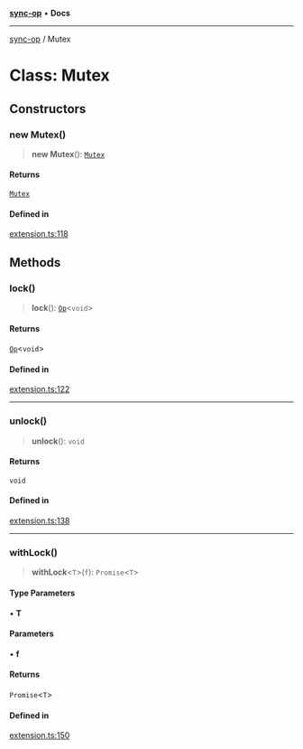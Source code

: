 [**sync-op**](../README.md) • **Docs**

***

[sync-op](../README.md) / Mutex

# Class: Mutex

## Constructors

### new Mutex()

> **new Mutex**(): [`Mutex`](Mutex.md)

#### Returns

[`Mutex`](Mutex.md)

#### Defined in

[extension.ts:118](https://github.com/dhcmrlchtdj/sync-op/blob/163328e6c4e45f4e1851de6e0cd2086a60714f03/src/extension.ts#L118)

## Methods

### lock()

> **lock**(): [`Op`](Op.md)\<`void`\>

#### Returns

[`Op`](Op.md)\<`void`\>

#### Defined in

[extension.ts:122](https://github.com/dhcmrlchtdj/sync-op/blob/163328e6c4e45f4e1851de6e0cd2086a60714f03/src/extension.ts#L122)

***

### unlock()

> **unlock**(): `void`

#### Returns

`void`

#### Defined in

[extension.ts:138](https://github.com/dhcmrlchtdj/sync-op/blob/163328e6c4e45f4e1851de6e0cd2086a60714f03/src/extension.ts#L138)

***

### withLock()

> **withLock**\<`T`\>(`f`): `Promise`\<`T`\>

#### Type Parameters

• **T**

#### Parameters

• **f**

#### Returns

`Promise`\<`T`\>

#### Defined in

[extension.ts:150](https://github.com/dhcmrlchtdj/sync-op/blob/163328e6c4e45f4e1851de6e0cd2086a60714f03/src/extension.ts#L150)

